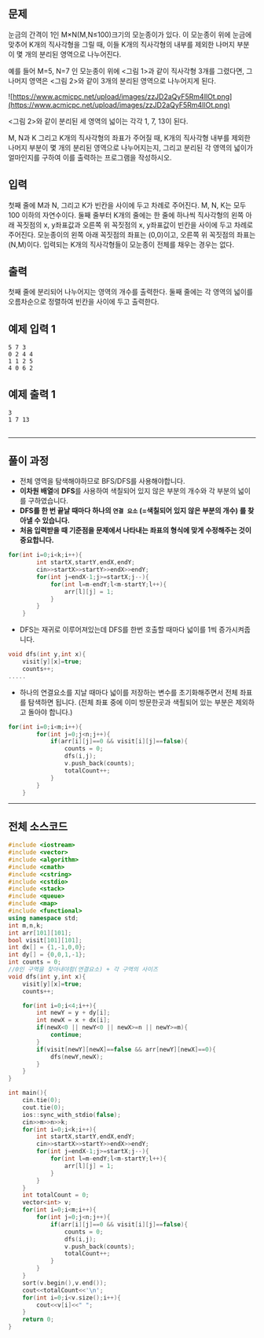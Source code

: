 ## 문제

눈금의 간격이 1인 M×N(M,N≤100)크기의 모눈종이가 있다. 이 모눈종이 위에 눈금에 맞추어 K개의 직사각형을 그릴 때, 이들 K개의 직사각형의 내부를 제외한 나머지 부분이 몇 개의 분리된 영역으로 나누어진다.

예를 들어 M=5, N=7 인 모눈종이 위에 <그림 1>과 같이 직사각형 3개를 그렸다면, 그 나머지 영역은 <그림 2>와 같이 3개의 분리된 영역으로 나누어지게 된다.

![https://www.acmicpc.net/upload/images/zzJD2aQyF5Rm4IlOt.png](https://www.acmicpc.net/upload/images/zzJD2aQyF5Rm4IlOt.png)

<그림 2>와 같이 분리된 세 영역의 넓이는 각각 1, 7, 13이 된다.

M, N과 K 그리고 K개의 직사각형의 좌표가 주어질 때, K개의 직사각형 내부를 제외한 나머지 부분이 몇 개의 분리된 영역으로 나누어지는지, 그리고 분리된 각 영역의 넓이가 얼마인지를 구하여 이를 출력하는 프로그램을 작성하시오.

## 입력

첫째 줄에 M과 N, 그리고 K가 빈칸을 사이에 두고 차례로 주어진다. M, N, K는 모두 100 이하의 자연수이다. 둘째 줄부터 K개의 줄에는 한 줄에 하나씩 직사각형의 왼쪽 아래 꼭짓점의 x, y좌표값과 오른쪽 위 꼭짓점의 x, y좌표값이 빈칸을 사이에 두고 차례로 주어진다. 모눈종이의 왼쪽 아래 꼭짓점의 좌표는 (0,0)이고, 오른쪽 위 꼭짓점의 좌표는(N,M)이다. 입력되는 K개의 직사각형들이 모눈종이 전체를 채우는 경우는 없다.

## 출력

첫째 줄에 분리되어 나누어지는 영역의 개수를 출력한다. 둘째 줄에는 각 영역의 넓이를 오름차순으로 정렬하여 빈칸을 사이에 두고 출력한다.

## 예제 입력 1

```
5 7 3
0 2 4 4
1 1 2 5
4 0 6 2

```

## 예제 출력 1

```
3
1 7 13

```

## 

---

## 풀이 과정

- 전체 영역을 탐색해야하므로 BFS/DFS를 사용해야합니다.
- **이차원 배열**에 **DFS**를 사용하여 색칠되어 있지 않은 부분의 개수와 각 부분의 넓이를 구하였습니다.
- **DFS를 한 번 끝날 때마다 하나의 `연결 요소` (=색칠되어 있지 않은 부분의 개수) 를 찾아낼 수 있습니다.**
- **처음 입력받을 때 기준점을 문제에서 나타내는 좌표의 형식에 맞게 수정해주는 것이 중요합니다.**

```cpp
for(int i=0;i<k;i++){
        int startX,startY,endX,endY;
        cin>>startX>>startY>>endX>>endY;
        for(int j=endX-1;j>=startX;j--){
            for(int l=m-endY;l<m-startY;l++){
                arr[l][j] = 1;
            }
        }
    }
```

- DFS는 재귀로 이루어져있는데 DFS를 한번 호출할 때마다 넓이를 1씩 증가시켜줍니다.

```cpp
void dfs(int y,int x){
    visit[y][x]=true;
    counts++;
.....
```

- 하나의 연결요소를 지날 때마다 넓이를 저장하는 변수를 초기화해주면서 전체 좌표를 탐색하면 됩니다. (전체 좌표 중에 이미 방문한곳과 색쵤되어 있는 부분은 제외하고 돌아야 합니다.)

```cpp
for(int i=0;i<m;i++){
        for(int j=0;j<n;j++){
            if(arr[i][j]==0 && visit[i][j]==false){
                counts = 0;
                dfs(i,j);
                v.push_back(counts);
                totalCount++;
            }
        }
    }
```

---

## 전체 소스코드

```cpp
#include <iostream>
#include <vector>
#include <algorithm>
#include <cmath>
#include <cstring>
#include <cstdio>
#include <stack>
#include <queue>
#include <map>
#include <functional>
using namespace std;
int m,n,k;
int arr[101][101];
bool visit[101][101];
int dx[] = {1,-1,0,0};
int dy[] = {0,0,1,-1};
int counts = 0;
//0인 구역을 찾아내야함(연결요소) + 각 구역의 사이즈
void dfs(int y,int x){
    visit[y][x]=true;
    counts++;

    for(int i=0;i<4;i++){
        int newY = y + dy[i];
        int newX = x + dx[i];
        if(newX<0 || newY<0 || newX>=n || newY>=m){
            continue;
        }
        if(visit[newY][newX]==false && arr[newY][newX]==0){
            dfs(newY,newX);
        }
    }
}

int main(){
    cin.tie(0);
    cout.tie(0);
    ios::sync_with_stdio(false);
    cin>>m>>n>>k;
    for(int i=0;i<k;i++){
        int startX,startY,endX,endY;
        cin>>startX>>startY>>endX>>endY;
        for(int j=endX-1;j>=startX;j--){
            for(int l=m-endY;l<m-startY;l++){
                arr[l][j] = 1;
            }
        }
    }
    int totalCount = 0;
    vector<int> v;
    for(int i=0;i<m;i++){
        for(int j=0;j<n;j++){
            if(arr[i][j]==0 && visit[i][j]==false){
                counts = 0;
                dfs(i,j);
                v.push_back(counts);
                totalCount++;
            }
        }
    }
    sort(v.begin(),v.end());
    cout<<totalCount<<'\n';
    for(int i=0;i<v.size();i++){
        cout<<v[i]<<" ";
    }
    return 0;
}
```